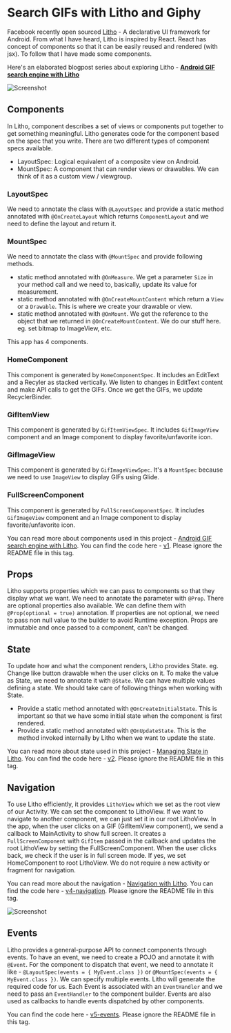 # Search GIFs with Litho and Giphy

Facebook recently open sourced [Litho](http://fblitho.com/) - A declarative UI framework for Android. From what I have
heard, Litho is inspired by React. React has concept of components so that it can be easily reused and
rendered (with jsx). To follow that I have made some components.

Here's an elaborated blogpost series about exploring Litho - **[Android GIF search engine with Litho](http://www.jayrambhia.com/blog/android-litho-gifs)**

![Screenshot](https://raw.githubusercontent.com/jayrambhia/LithoGifSearch/master/art/demo1.jpg)

## Components

In Litho, component describes a set of views or components put together to get something meaningful. Litho generates code for the component based on the spec that you write.
There are two different types of component specs available.

 - LayoutSpec: Logical equivalent of a composite view on Android.
 - MountSpec: A component that can render views or drawables. We can think of it as a custom view / viewgroup.

### LayoutSpec
We need to annotate the class with `@LayoutSpec` and provide a static method annotated with `@OnCreateLayout` which returns `ComponentLayout` and we need to
define the layout and return it.

### MountSpec
We need to annotate the class with `@MountSpec` and provide following methods.

 - static method annotated with `@OnMeasure`. We get a parameter `Size` in your method call and we need to, basically, update its value for measurement.
 - static method annotated with `@OnCreateMountContent` which return a `View` or a `Drawable`. This is where we create your drawable or view.
 - static method annotated with `@OnMount`. We get the reference to the object that we returned in `@OnCreateMountContent`. We do our stuff here. eg. set bitmap to ImageView, etc.

This app has 4 components.

### HomeComponent
This component is generated by `HomeComponentSpec`. It includes an EditText and a Recyler as stacked vertically. We listen to changes in EditText content and make API calls to get the GIFs. Once we
get the GIFs, we update RecyclerBinder.

### GifItemView
This component is generated by `GifItemViewSpec`. It includes `GifImageView` component and an Image component to display favorite/unfavorite icon.

### GifImageView
This component is generated by `GifImageViewSpec`. It's a `MountSpec` because we need to use `ImageView` to display GIFs using Glide.

### FullScreenComponent
This component is generated by `FullScreenComponentSpec`. It includes `GifImageView` component and an Image component to display favorite/unfavorite icon.

You can read more about components used in this project - [Android GIF search engine with Litho](http://www.jayrambhia.com/blog/android-litho-gifs). You can find the code here - [v1](https://github.com/jayrambhia/LithoGifSearch/tree/v1).
Please ignore the README file in this tag.

## Props

Litho supports properties which we can pass to components so that they display what we want. We need to annotate the parameter with `@Prop`. There are optional properties also available. We can define
them with `@Prop(optional = true)` annotation. If properties are not optional, we need to pass non null value to the builder to avoid Runtime exception. Props are immutable and once passed to a component,
can't be changed.

## State

To update how and what the component renders, Litho provides State. eg. Change like button drawable when the user clicks on it. To make the value as State, we need to annotate it with `@State`. We can have multiple
values defining a state. We should take care of following things when working with State.

 - Provide a static method annotated with `@OnCreateInitialState`. This is important so that we have some initial state when the component is first rendered.
 - Provide a static method annotated with `@OnUpdateState`. This is the method invoked internally by Litho when we want to update the state.

You can read more about state used in this project - [Managing State in Litho](http://www.jayrambhia.com/blog/android-litho-state). You can find the code here - [v2](https://github.com/jayrambhia/LithoGifSearch/tree/v2).
Please ignore the README file in this tag.

## Navigation
To use Litho efficiently, it provides `LithoView` which we set as the root view of our Activity. We can set the component to LithoView. If we want to navigate to another component, we can just set it in our root LithoView.
In the app, when the user clicks on a GIF (GifItemView component), we send a callback to MainActivity to show full screen. It creates a `FullScreenComponent` with `GifItem` passed in the callback and updates the root LithoView
by setting the FullScreenComponent. When the user clicks back, we check if the user is in full screen mode. If yes, we set HomeComponent to root LithoView. We do not require a new activity or fragment for navigation.

You can read more about the navigation - [Navigation with Litho](http://www.jayrambhia.com/blog/android-litho-navigation). You can find the code here - [v4-navigation](https://github.com/jayrambhia/LithoGifSearch/tree/v4-navigation). Please ignore the README file in this tag.

![Screenshot](https://raw.githubusercontent.com/jayrambhia/LithoGifSearch/master/art/demo2.jpg)

## Events

Litho provides a general-purpose API to connect components through events. To have an event, we need to create a POJO and annotate it with `@Event`. For the component to dispatch that event,
we need to annotate it like - `@LayoutSpec(events = { MyEvent.class })` or `@MountSpec(events = { MyEvent.class })`. We can specify multiple events. Litho will generate the required code for us.
Each Event is associated with an `EventHandler` and we need to pass an `EventHandler` to the component builder. Events are also used as callbacks to handle events dispatched by other components.

You can find the code here - [v5-events](https://github.com/jayrambhia/LithoGifSearch/tree/v5-events). Please ignore the README file in this tag.

